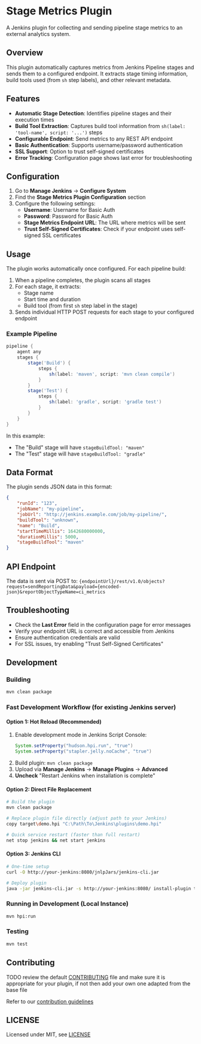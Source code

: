 # Stage Metrics Plugin

A Jenkins plugin for collecting and sending pipeline stage metrics to an external analytics system.

## Overview

This plugin automatically captures metrics from Jenkins Pipeline stages and sends them to a configured endpoint. It extracts stage timing information, build tools used (from `sh` step labels), and other relevant metadata.

## Features

- **Automatic Stage Detection**: Identifies pipeline stages and their execution times
- **Build Tool Extraction**: Captures build tool information from `sh(label: 'tool-name', script: '...')` steps
- **Configurable Endpoint**: Send metrics to any REST API endpoint
- **Basic Authentication**: Supports username/password authentication
- **SSL Support**: Option to trust self-signed certificates
- **Error Tracking**: Configuration page shows last error for troubleshooting

## Configuration

1. Go to **Manage Jenkins** → **Configure System**
2. Find the **Stage Metrics Plugin Configuration** section
3. Configure the following settings:
   - **Username**: Username for Basic Auth
   - **Password**: Password for Basic Auth  
   - **Stage Metrics Endpoint URL**: The URL where metrics will be sent
   - **Trust Self-Signed Certificates**: Check if your endpoint uses self-signed SSL certificates

## Usage

The plugin works automatically once configured. For each pipeline build:

1. When a pipeline completes, the plugin scans all stages
2. For each stage, it extracts:
   - Stage name
   - Start time and duration
   - Build tool (from first `sh` step label in the stage)
3. Sends individual HTTP POST requests for each stage to your configured endpoint

### Example Pipeline

```groovy
pipeline {
    agent any
    stages {
        stage('Build') {
            steps {
                sh(label: 'maven', script: 'mvn clean compile')
            }
        }
        stage('Test') {
            steps {
                sh(label: 'gradle', script: 'gradle test')
            }
        }
    }
}
```

In this example:
- The "Build" stage will have `stageBuildTool: "maven"`
- The "Test" stage will have `stageBuildTool: "gradle"`

## Data Format

The plugin sends JSON data in this format:

```json
{
    "runId": "123",
    "jobName": "my-pipeline",
    "jobUrl": "http://jenkins.example.com/job/my-pipeline/",
    "buildTool": "unknown",
    "name": "Build",
    "startTimeMillis": 1642680000000,
    "durationMillis": 5000,
    "stageBuildTool": "maven"
}
```

## API Endpoint

The data is sent via POST to: `{endpointUrl}/rest/v1.0/objects?request=sendReportingData&payload={encoded-json}&reportObjectTypeName=ci_metrics`

## Troubleshooting

- Check the **Last Error** field in the configuration page for error messages
- Verify your endpoint URL is correct and accessible from Jenkins
- Ensure authentication credentials are valid
- For SSL issues, try enabling "Trust Self-Signed Certificates"

## Development

### Building

```bash
mvn clean package
```

### Fast Development Workflow (for existing Jenkins server)

#### Option 1: Hot Reload (Recommended)
1. Enable development mode in Jenkins Script Console:
   ```groovy
   System.setProperty("hudson.hpi.run", "true")
   System.setProperty("stapler.jelly.noCache", "true")
   ```
2. Build plugin: `mvn clean package`
3. Upload via **Manage Jenkins** → **Manage Plugins** → **Advanced**
4. **Uncheck** "Restart Jenkins when installation is complete"

#### Option 2: Direct File Replacement
```bash
# Build the plugin
mvn clean package

# Replace plugin file directly (adjust path to your Jenkins)
copy target\demo.hpi "C:\Path\To\Jenkins\plugins\demo.hpi"

# Quick service restart (faster than full restart)
net stop jenkins && net start jenkins
```

#### Option 3: Jenkins CLI
```bash
# One-time setup
curl -O http://your-jenkins:8080/jnlpJars/jenkins-cli.jar

# Deploy plugin
java -jar jenkins-cli.jar -s http://your-jenkins:8080/ install-plugin target/demo.hpi -restart
```

### Running in Development (Local Instance)

```bash
mvn hpi:run
```

### Testing

```bash
mvn test
```

## Contributing

TODO review the default [CONTRIBUTING](https://github.com/jenkinsci/.github/blob/master/CONTRIBUTING.md) file and make sure it is appropriate for your plugin, if not then add your own one adapted from the base file

Refer to our [contribution guidelines](https://github.com/jenkinsci/.github/blob/master/CONTRIBUTING.md)

## LICENSE

Licensed under MIT, see [LICENSE](LICENSE.md)

